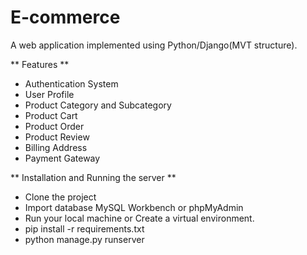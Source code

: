 # E-commerce

A web application implemented using Python/Django(MVT structure).



** Features **
 
  * Authentication System
  * User Profile 
  * Product Category and Subcategory
  * Product Cart
  * Product Order
  * Product Review
  * Billing Address
  * Payment Gateway
   
 ** Installation and Running the server **

 * Clone the project
 * Import database MySQL Workbench or phpMyAdmin
 * Run your local machine or Create a virtual environment.
 * pip install -r requirements.txt
 * python manage.py runserver
